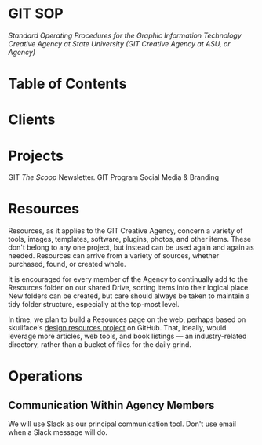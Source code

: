 # GIT SOP

_Standard Operating Procedures for the Graphic Information Technology Creative Agency at State University (GIT Creative Agency at ASU, or Agency)_

# Table of Contents

# Clients

# Projects
GIT _The Scoop_ Newsletter.
GIT Program Social Media & Branding

# Resources

Resources, as it applies to the GIT Creative Agency, concern a variety of tools, images, templates, software, plugins, photos, and other items. These don't belong to any one project, but instead can be used again and again as needed. Resources can arrive from a variety of sources, whether purchased, found, or created whole.

It is encouraged for every member of the Agency to continually add to the Resources folder on our shared Drive, sorting items into their logical place. New folders can be created, but care should always be taken to maintain a tidy folder structure, especially at the top-most level.

In time, we plan to build a Resources page on the web, perhaps based on skullface's [design resources project](https://github.com/skullface/design-resources) on GitHub. That, ideally, would leverage more articles, web tools, and book listings — an industry-related directory, rather than a bucket of files for the daily grind.

# Operations

## Communication Within Agency Members

We will use Slack as our principal communication tool. Don't use email when a Slack message will do.
